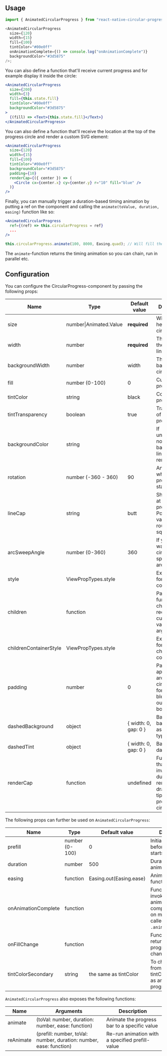 ## Usage

```js
import { AnimatedCircularProgress } from "react-native-circular-progress";

<AnimatedCircularProgress
  size={120}
  width={15}
  fill={100}
  tintColor="#00e0ff"
  onAnimationComplete={() => console.log("onAnimationComplete")}
  backgroundColor="#3d5875"
/>;
```

You can also define a function that'll receive current progress and for example display it inside the circle:

```jsx
<AnimatedCircularProgress
  size={200}
  width={3}
  fill={this.state.fill}
  tintColor="#00e0ff"
  backgroundColor="#3d5875"
>
  {(fill) => <Text>{this.state.fill}</Text>}
</AnimatedCircularProgress>
```

You can also define a function that'll receive the location at the top of the progress circle and render a custom SVG element:

```jsx
<AnimatedCircularProgress
  size={120}
  width={15}
  fill={100}
  tintColor="#00e0ff"
  backgroundColor="#3d5875"
  padding={10}
  renderCap={({ center }) => (
    <Circle cx={center.x} cy={center.y} r="10" fill="blue" />
  )}
/>
```

Finally, you can manually trigger a duration-based timing animation by putting a ref on the component and calling the `animate(toValue, duration, easing)` function like so:

```jsx
<AnimatedCircularProgress
  ref={(ref) => this.circularProgress = ref}
  ...
/>
```

```js
this.circularProgress.animate(100, 8000, Easing.quad); // Will fill the progress bar linearly in 8 seconds
```

The `animate`-function returns the timing animation so you can chain, run in parallel etc.

## Configuration

You can configure the CircularProgress-component by passing the following props:

| Name                   | Type                   | Default value        | Description                                                                           |
| ---------------------- | ---------------------- | -------------------- | ------------------------------------------------------------------------------------- |
| size                   | number\|Animated.Value | **required**         | Width and height of circle                                                            |
| width                  | number                 | **required**         | Thickness of the progress line                                                        |
| backgroundWidth        | number                 | width                | Thickness of background circle                                                        |
| fill                   | number (0-100)         | 0                    | Current progress / fill                                                               |
| tintColor              | string                 | black                | Color of the progress line                                                            |
| tintTransparency       | boolean                | true                 | Transparency of the progress line                                                     |
| backgroundColor        | string                 |                      | If unspecified, no background line will be rendered                                   |
| rotation               | number (-360 - 360)    | 90                   | Angle from which the progress starts from                                             |
| lineCap                | string                 | butt                 | Shape used at ends of progress line. Possible values: butt, round, square             |
| arcSweepAngle          | number (0-360)         | 360                  | If you don't want a full circle, specify the arc angle                                |
| style                  | ViewPropTypes.style    |                      | Extra styling for the main container                                                  |
| children               | function               |                      | Pass a function as a child. It received the current fill-value as an argument         |
| childrenContainerStyle | ViewPropTypes.style    |                      | Extra styling for the children container                                              |
| padding                | number                 | 0                    | Padding applied around the circle to allow for a cap that bleeds outside its boundary |
| dashedBackground       | object                 | { width: 0, gap: 0 } | Bar background as dashed type                                                         |
| dashedTint             | object                 | { width: 0, gap: 0 } | Bar tint as dashed type                                                               |
| renderCap              | function               | undefined            | Function that's invoked during rendering to draw at the tip of the progress circle    |

The following props can further be used on `AnimatedCircularProgress`:

| Name                | Type           | Default value           | Description                                                                                          |
| ------------------- | -------------- | ----------------------- | ---------------------------------------------------------------------------------------------------- |
| prefill             | number (0-100) | 0                       | Initial fill-value before animation starts                                                           |
| duration            | number         | 500                     | Duration of animation in ms                                                                          |
| easing              | function       | Easing.out(Easing.ease) | Animation easing function                                                                            |
| onAnimationComplete | function       |                         | Function that's invoked when the animation completes (both on mount and if called with `.animate()`) |
| onFillChange        | function       |                         | Function that returns current progress on every change                                               |
| tintColorSecondary  | string         | the same as tintColor   | To change fill color from tintColor to tintColorSecondary as animation progresses                    |

`AnimatedCircularProgress` also exposes the following functions:

| Name      | Arguments                                                          | Description                                     |
| --------- | ------------------------------------------------------------------ | ----------------------------------------------- |
| animate   | (toVal: number, duration: number, ease: function)                  | Animate the progress bar to a specific value    |
| reAnimate | (prefill: number, toVal: number, duration: number, ease: function) | Re-run animation with a specified prefill-value |
